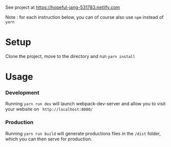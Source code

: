 See project at <https://hopeful-jang-531783.netlify.com>

Note : for each instruction below, you can of course also use ```npm``` instead of ```yarn```
# Setup
Clone the project, move to the directory and run ```yarn install```
# Usage
### Development
Running ```yarn run dev``` will launch webpack-dev-server and allow you to visit your website on ``` http://localhost:8080/```
### Production
Running ```yarn run build``` will generate productions files in the ```/dist``` folder, which you can then serve for production.
